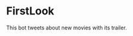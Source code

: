 # FirstLook                                                              
This bot tweets about new movies with its trailer. 
